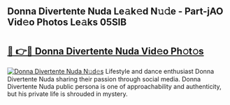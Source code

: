 ## Donna Divertente Nuda Le𝚊k𝚎d N𝚞𝚍e - Part-jAO Vid𝚎o Photos Le𝚊ks 05SlB

# <h2><a href="http://fbd9pu1.evod.top/?m=Donna+Divertente+Nuda">🔗 👉🔴 Donna Divertente Nuda Vid𝚎o Ph𝚘t𝚘s</a></h2>

[![Donna Divertente Nuda N𝚞d𝚎s](https://i.imgur.com/8V9OHl7.gif)](http://fbd9pu1.evod.top/?m=Donna+Divertente+Nuda)
Lifestyle and dance enthusiast Donna Divertente Nuda sharing their passion through social media. Donna Divertente Nuda public persona is one of approachability and authenticity, but his private life is shrouded in mystery. 
